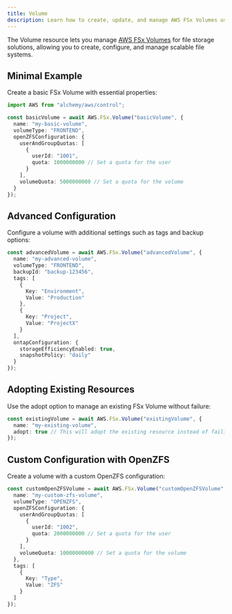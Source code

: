 ```yaml
---
title: Volume
description: Learn how to create, update, and manage AWS FSx Volumes using Alchemy Cloud Control.
---
```


The Volume resource lets you manage [AWS FSx Volumes](https://docs.aws.amazon.com/fsx/latest/userguide/) for file storage solutions, allowing you to create, configure, and manage scalable file systems.

## Minimal Example

Create a basic FSx Volume with essential properties:

```ts
import AWS from "alchemy/aws/control";

const basicVolume = await AWS.FSx.Volume("basicVolume", {
  name: "my-basic-volume",
  volumeType: "FRONTEND",
  openZFSConfiguration: {
    userAndGroupQuotas: [
      {
        userId: "1001",
        quota: 1000000000 // Set a quota for the user
      }
    ],
    volumeQuota: 5000000000 // Set a quota for the volume
  }
});
```

## Advanced Configuration

Configure a volume with additional settings such as tags and backup options:

```ts
const advancedVolume = await AWS.FSx.Volume("advancedVolume", {
  name: "my-advanced-volume",
  volumeType: "FRONTEND",
  backupId: "backup-123456",
  tags: [
    {
      Key: "Environment",
      Value: "Production"
    },
    {
      Key: "Project",
      Value: "ProjectX"
    }
  ],
  ontapConfiguration: {
    storageEfficiencyEnabled: true,
    snapshotPolicy: "daily"
  }
});
```

## Adopting Existing Resources

Use the adopt option to manage an existing FSx Volume without failure:

```ts
const existingVolume = await AWS.FSx.Volume("existingVolume", {
  name: "my-existing-volume",
  adopt: true // This will adopt the existing resource instead of failing
});
```

## Custom Configuration with OpenZFS

Create a volume with a custom OpenZFS configuration:

```ts
const customOpenZFSVolume = await AWS.FSx.Volume("customOpenZFSVolume", {
  name: "my-custom-zfs-volume",
  volumeType: "OPENZFS",
  openZFSConfiguration: {
    userAndGroupQuotas: [
      {
        userId: "1002",
        quota: 2000000000 // Set a quota for the user
      }
    ],
    volumeQuota: 10000000000 // Set a quota for the volume
  },
  tags: [
    {
      Key: "Type",
      Value: "ZFS"
    }
  ]
});
```